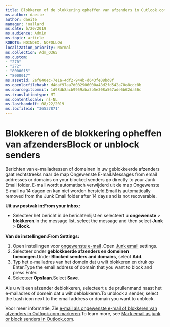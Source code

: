```yaml
---
title: Blokkeren of de blokkering opheffen van afzenders in Outlook.com
ms.author: daeite
author: daeite
manager: joallard
ms.date: 6/20/2019
ms.audience: Admin
ms.topic: article
ROBOTS: NOINDEX, NOFOLLOW
localization_priority: Normal
ms.collection: Adm_O365
ms.custom:
- "270"
- "272"
- "8000015"
- "8000017"
ms.assetid: 2ef840ec-7e1a-4df2-944b-d643fe08bd8f
ms.openlocfilehash: d4daf97aa7d082906000a48d2fd542a70e8cdc8b
ms.sourcegitcommit: 1d98db8acb9959aba3b5e308a567ade6b62da56c
ms.translationtype: MT
ms.contentlocale: nl-NL
ms.lasthandoff: 08/22/2019
ms.locfileid: "36537871"
---
```

# <a name="block-or-unblock-senders"></a><span data-ttu-id="d92a9-102">Blokkeren of de blokkering opheffen van afzenders</span><span class="sxs-lookup"><span data-stu-id="d92a9-102">Block or unblock senders</span></span>

<span data-ttu-id="d92a9-103">Berichten van e-mailadressen of domeinen in uw geblokkeerde afzenders gaat rechtstreeks naar de map Ongewenste E-mail.</span><span class="sxs-lookup"><span data-stu-id="d92a9-103">Messages from email addresses or domains on your blocked senders go directly to your Junk Email folder.</span></span> <span data-ttu-id="d92a9-104">E-mail wordt automatisch verwijderd uit de map Ongewenste E-mail na 14 dagen en kan niet worden hersteld.</span><span class="sxs-lookup"><span data-stu-id="d92a9-104">Email is automatically removed from the Junk Email folder after 14 days and is not recoverable.</span></span>

<span data-ttu-id="d92a9-105">**Uit uw postvak in:**</span><span class="sxs-lookup"><span data-stu-id="d92a9-105">**From your inbox:**</span></span>

- <span data-ttu-id="d92a9-106">Selecteer het bericht in de berichtenlijst en selecteert u **ongewenste** > **blokkeren**.</span><span class="sxs-lookup"><span data-stu-id="d92a9-106">In the message list, select the message and then select **Junk** > **Block**.</span></span>

<span data-ttu-id="d92a9-107">**Van de instellingen:**</span><span class="sxs-lookup"><span data-stu-id="d92a9-107">**From Settings:**</span></span>

1. <span data-ttu-id="d92a9-108">Open instellingen voor [ongewenste e-mail](https://outlook.live.com/mail/options/mail/junkEmail) .</span><span class="sxs-lookup"><span data-stu-id="d92a9-108">Open [Junk email](https://outlook.live.com/mail/options/mail/junkEmail) settings.</span></span>
2. <span data-ttu-id="d92a9-109">Selecteer onder **geblokkeerde afzenders en domeinen** **toevoegen**.</span><span class="sxs-lookup"><span data-stu-id="d92a9-109">Under **Blocked senders and domains**, select **Add**.</span></span>
3. <span data-ttu-id="d92a9-110">Typ het e-mailadres van het domein dat u wilt blokkeren en druk op Enter.</span><span class="sxs-lookup"><span data-stu-id="d92a9-110">Type the email address of domain that you want to block and press Enter.</span></span>
4. <span data-ttu-id="d92a9-111">Selecteer **Opslaan**.</span><span class="sxs-lookup"><span data-stu-id="d92a9-111">Select **Save**.</span></span>

<span data-ttu-id="d92a9-112">Als u wilt een afzender deblokkeren, selecteert u de prullenmand naast het e-mailadres of domein dat u wilt deblokkeren.</span><span class="sxs-lookup"><span data-stu-id="d92a9-112">To unblock a sender, select the trash icon next to the email address or domain you want to unblock.</span></span>

<span data-ttu-id="d92a9-113">Voor meer informatie, Zie [e-mail als ongewenste e-mail of blokkeren van afzenders in Outlook.com markeren](https://support.office.com/article/a3ece97b-82f8-4a5e-9ac3-e92fa6427ae4?wt.mc_id=Office_Outlook_com_Alchemy).</span><span class="sxs-lookup"><span data-stu-id="d92a9-113">To learn more, see [Mark email as junk or block senders in Outlook.com](https://support.office.com/article/a3ece97b-82f8-4a5e-9ac3-e92fa6427ae4?wt.mc_id=Office_Outlook_com_Alchemy).</span></span>